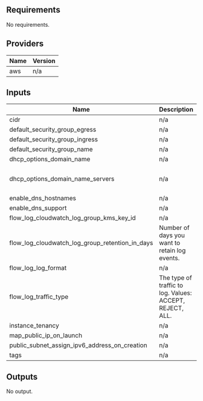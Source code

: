 ## Requirements

No requirements.

## Providers

| Name | Version |
|------|---------|
| aws | n/a |

## Inputs

| Name | Description | Type | Default | Required |
|------|-------------|------|---------|:--------:|
| cidr | n/a | `string` | `"0.0.0.0/0"` | no |
| default\_security\_group\_egress | n/a | `list(map(string))` | `null` | no |
| default\_security\_group\_ingress | n/a | `list(map(string))` | `null` | no |
| default\_security\_group\_name | n/a | `string` | `"default"` | no |
| dhcp\_options\_domain\_name | n/a | `string` | `""` | no |
| dhcp\_options\_domain\_name\_servers | n/a | `list(string)` | <pre>[<br>  "AmazonProvidedDNS"<br>]</pre> | no |
| enable\_dns\_hostnames | n/a | `bool` | `false` | no |
| enable\_dns\_support | n/a | `bool` | `true` | no |
| flow\_log\_cloudwatch\_log\_group\_kms\_key\_id | n/a | `string` | `null` | no |
| flow\_log\_cloudwatch\_log\_group\_retention\_in\_days | Number of days you want to retain log events. | `number` | `null` | no |
| flow\_log\_log\_format | n/a | `string` | `null` | no |
| flow\_log\_traffic\_type | The type of traffic to log. Values: ACCEPT, REJECT, ALL. | `string` | `"ALL"` | no |
| instance\_tenancy | n/a | `string` | `"default"` | no |
| map\_public\_ip\_on\_launch | n/a | `bool` | `false` | no |
| public\_subnet\_assign\_ipv6\_address\_on\_creation | n/a | `bool` | `false` | no |
| tags | n/a | `any` | n/a | yes |

## Outputs

No output.
